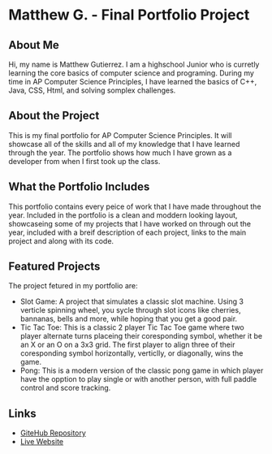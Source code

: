 # Matthew G. - Final Portfolio Project

## About Me
Hi, my name is Matthew Gutierrez. I am a highschool Junior who is curretly learning the core basics of computer science and programing. During my time in AP Computer Science Principles, I have learned the basics of C++, Java, CSS, Html, and solving somplex challenges.

## About the Project

This is my final portfolio for AP Computer Science Principles. It will showcase all of the skills and all of my knowledge that I have learned through the year. The portfolio shows how much I have grown as a developer from when I first took up the class.

## What the Portfolio Includes

This portfolio contains every peice of work that I have made throughout the year. Included in the portfolio is a clean and moddern looking layout, showcaseing some of my projects that I have worked on through out the year, included with a breif description of each project, links to the main project and along with its code.

## Featured Projects

The project fetured in my portfolio are:

- Slot Game: A project that simulates a classic slot machine. Using 3 verticle spinning wheel, you sycle through slot icons like cherries, bannanas, bells and more, while hoping that you get a good pair.
- Tic Tac Toe: This is a classic 2 player Tic Tac Toe game where two player alternate turns placeing their coresponding symbol, whether it be an X or an O on a 3x3 grid. The first player to align three of their coresponding symbol horizontally, verticlly, or diagonally, wins the game.
- Pong: This is a modern version of the classic pong game in which player have the opption to play single or with another person, with full paddle control and score tracking.

## Links

- [GiteHub Repository](https://github.com/Matt2024180/Final-Project)
- [Live Website](https://matt2024180.github.io/Final-Project/)
